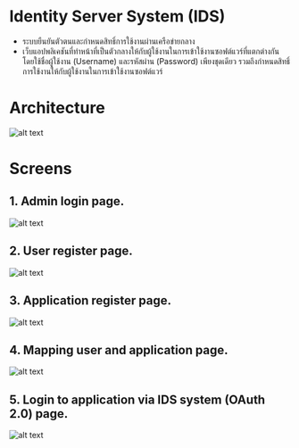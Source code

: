 # Identity Server System (IDS)
- ระบบยืนยันตัวตนและกำหนดสิทธิ์การใช้งานผ่านเครือข่ายกลาง
- เว็บแอปพลิเคชันที่ทําหน้าที่เป็นตัวกลางให้กับผู้ใช้งานในการเข้าใช้งานซอฟต์แวร์ที่แตกต่างกัน โดยใช้ชื่อผู้ใช้งาน (Username) และรหัสผ่าน (Password) เพียงชุดเดียว รวมถึงกําหนดสิทธิ์การใช้งานให้กับผู้ใช้งานในการเข้าใช้งานซอฟต์แวร์
  
# Architecture
![alt text](https://github.com/TiTle162/Identity-Server-System/blob/main/IDS-Architecture.PNG?raw=true)

# Screens
## 1. Admin login page.
![alt text](https://github.com/TiTle162/Identity-Server-System/blob/main/IDS-Screens/Admin%20Login%20Page.PNG?raw=true)
## 2. User register page.
![alt text](https://github.com/TiTle162/Identity-Server-System/blob/main/IDS-Screens/User%20Register%20Page.PNG?raw=true)
## 3. Application register page.
![alt text](https://github.com/TiTle162/Identity-Server-System/blob/main/IDS-Screens/Client%20Login%20Page.PNG?raw=true)
## 4. Mapping user and application page.
![alt text](https://github.com/TiTle162/Identity-Server-System/blob/main/IDS-Screens/Mapping%20User%20And%20Client%20Page.PNG?raw=true)
## 5. Login to application via IDS system (OAuth 2.0) page.
![alt text](https://github.com/TiTle162/Identity-Server-System/blob/main/IDS-Screens/OAuth%20Login%20Page.png?raw=true)
